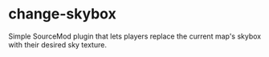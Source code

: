 # change-skybox
Simple SourceMod plugin that lets players replace the current map's skybox with their desired sky texture.
